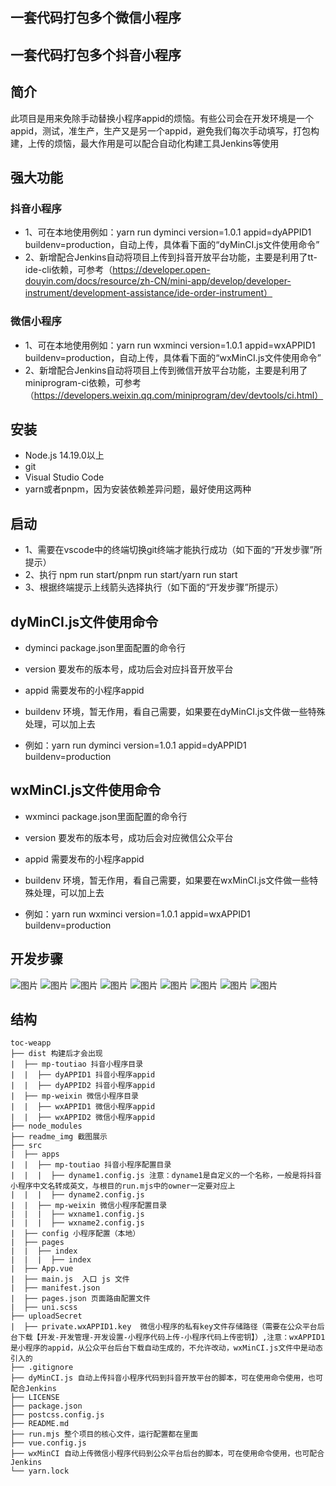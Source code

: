 ## 一套代码打包多个微信小程序
## 一套代码打包多个抖音小程序

## 简介
此项目是用来免除手动替换小程序appid的烦恼。有些公司会在开发环境是一个appid，测试，准生产，生产又是另一个appid，避免我们每次手动填写，打包构建，上传的烦恼，最大作用是可以配合自动化构建工具Jenkins等使用

## 强大功能
### 抖音小程序
- 1、可在本地使用例如：yarn run dyminci version=1.0.1 appid=dyAPPID1 buildenv=production，自动上传，具体看下面的“dyMinCI.js文件使用命令”
- 2、新增配合Jenkins自动将项目上传到抖音开放平台功能，主要是利用了tt-ide-cli依赖，可参考（https://developer.open-douyin.com/docs/resource/zh-CN/mini-app/develop/developer-instrument/development-assistance/ide-order-instrument）
### 微信小程序
- 1、可在本地使用例如：yarn run wxminci  version=1.0.1 appid=wxAPPID1 buildenv=production，自动上传，具体看下面的“wxMinCI.js文件使用命令”
- 2、新增配合Jenkins自动将项目上传到微信开放平台功能，主要是利用了miniprogram-ci依赖，可参考（https://developers.weixin.qq.com/miniprogram/dev/devtools/ci.html）

## 安装
- Node.js 14.19.0以上
- git
- Visual Studio Code
- yarn或者pnpm，因为安装依赖差异问题，最好使用这两种

## 启动
- 1、需要在vscode中的终端切换git终端才能执行成功（如下面的“开发步骤”所提示）
- 2、执行 npm run start/pnpm run start/yarn run start
- 3、根据终端提示上线箭头选择执行（如下面的“开发步骤”所提示）

## dyMinCI.js文件使用命令
- dyminci package.json里面配置的命令行
- version 要发布的版本号，成功后会对应抖音开放平台
- appid 需要发布的小程序appid
- buildenv 环境，暂无作用，看自己需要，如果要在dyMinCI.js文件做一些特殊处理，可以加上去

- 例如：yarn run dyminci version=1.0.1 appid=dyAPPID1 buildenv=production

## wxMinCI.js文件使用命令
- wxminci package.json里面配置的命令行
- version 要发布的版本号，成功后会对应微信公众平台
- appid 需要发布的小程序appid
- buildenv 环境，暂无作用，看自己需要，如果要在wxMinCI.js文件做一些特殊处理，可以加上去

- 例如：yarn run wxminci  version=1.0.1 appid=wxAPPID1 buildenv=production

## 开发步骤
![图片](./readme_img/第一步.png)
![图片](./readme_img/第二步.png)
![图片](./readme_img/第三步.png)
![图片](./readme_img/第四步.png)
![图片](./readme_img/第五步.png)
![图片](./readme_img/第六步.png)
![图片](./readme_img/第七步.png)
![图片](./readme_img/第八步.png)
![图片](./readme_img/第九步.png)

## 结构

    toc-weapp 
    ├── dist 构建后才会出现
    |  ├── mp-toutiao 抖音小程序目录
    |  |  ├── dyAPPID1 抖音小程序appid
    |  |  ├── dyAPPID2 抖音小程序appid
    |  ├── mp-weixin 微信小程序目录
    |  |  ├── wxAPPID1 微信小程序appid
    |  |  ├── wxAPPID2 微信小程序appid
    ├── node_modules
    ├── readme_img 截图展示
    ├── src
    |  ├── apps
    |  |  ├── mp-toutiao 抖音小程序配置目录
    |  |  |  ├── dyname1.config.js 注意：dyname1是自定义的一个名称，一般是将抖音小程序中文名转成英文，与根目的run.mjs中的owner一定要对应上
    |  |  |  ├── dyname2.config.js
    |  |  ├── mp-weixin 微信小程序配置目录
    |  |  |  ├── wxname1.config.js
    |  |  |  ├── wxname2.config.js
    |  ├── config 小程序配置（本地）
    |  ├── pages
    |  |  ├── index
    |  |  |  ├── index
    |  ├── App.vue  
    |  ├── main.js  入口 js 文件
    |  ├── manifest.json
    |  ├── pages.json 页面路由配置文件
    |  ├── uni.scss
    ├── uploadSecret
    |  ├── private.wxAPPID1.key  微信小程序的私有key文件存储路径（需要在公众平台后台下载【开发-开发管理-开发设置-小程序代码上传-小程序代码上传密钥】）,注意：wxAPPID1是小程序的appid，从公众平台后台下载自动生成的，不允许改动，wxMinCI.js文件中是动态引入的
    ├── .gitignore
    ├── dyMinCI.js 自动上传抖音小程序代码到抖音开放平台的脚本，可在使用命令使用，也可配合Jenkins
    ├── LICENSE
    ├── package.json
    ├── postcss.config.js 
    ├── README.md
    ├── run.mjs 整个项目的核心文件，运行配置都在里面
    ├── vue.config.js
    ├── wxMinCI 自动上传微信小程序代码到公众平台后台的脚本，可在使用命令使用，也可配合Jenkins
    └── yarn.lock